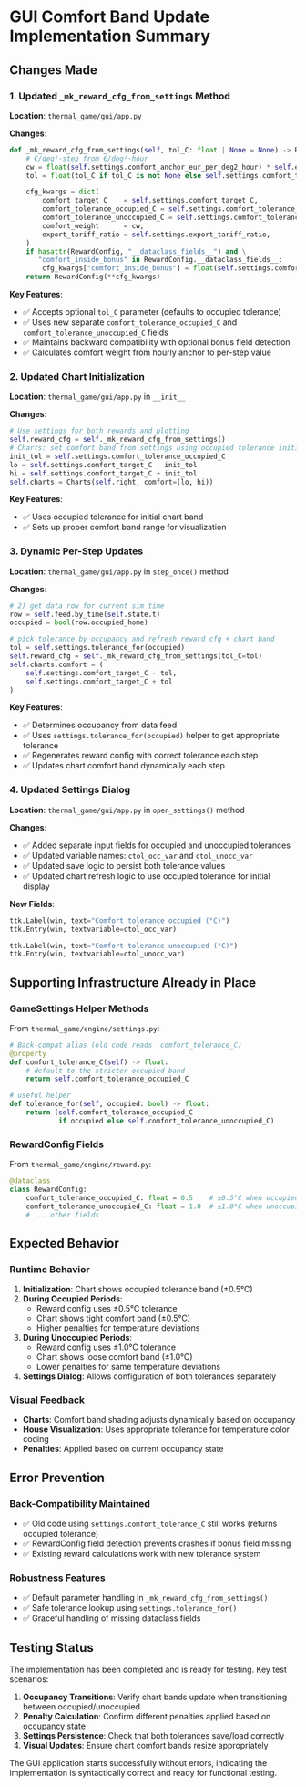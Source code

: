 # GUI Comfort Band Update Implementation Summary

## Changes Made

### 1. Updated `_mk_reward_cfg_from_settings` Method

**Location**: `thermal_game/gui/app.py`

**Changes**:
```python
def _mk_reward_cfg_from_settings(self, tol_C: float | None = None) -> RewardConfig:
    # €/deg²·step from €/deg²·hour
    cw = float(self.settings.comfort_anchor_eur_per_deg2_hour) * self.engine.dt_h
    tol = float(tol_C if tol_C is not None else self.settings.comfort_tolerance_occupied_C)

    cfg_kwargs = dict(
        comfort_target_C    = self.settings.comfort_target_C,
        comfort_tolerance_occupied_C = self.settings.comfort_tolerance_occupied_C,
        comfort_tolerance_unoccupied_C = self.settings.comfort_tolerance_unoccupied_C,
        comfort_weight      = cw,
        export_tariff_ratio = self.settings.export_tariff_ratio,
    )
    if hasattr(RewardConfig, "__dataclass_fields__") and \
       "comfort_inside_bonus" in RewardConfig.__dataclass_fields__:
        cfg_kwargs["comfort_inside_bonus"] = float(self.settings.comfort_inside_bonus_eur_per_step)
    return RewardConfig(**cfg_kwargs)
```

**Key Features**:
- ✅ Accepts optional `tol_C` parameter (defaults to occupied tolerance)
- ✅ Uses new separate `comfort_tolerance_occupied_C` and `comfort_tolerance_unoccupied_C` fields
- ✅ Maintains backward compatibility with optional bonus field detection
- ✅ Calculates comfort weight from hourly anchor to per-step value

### 2. Updated Chart Initialization

**Location**: `thermal_game/gui/app.py` in `__init__`

**Changes**:
```python
# Use settings for both rewards and plotting
self.reward_cfg = self._mk_reward_cfg_from_settings()
# Charts: set comfort band from settings using occupied tolerance initially
init_tol = self.settings.comfort_tolerance_occupied_C
lo = self.settings.comfort_target_C - init_tol
hi = self.settings.comfort_target_C + init_tol
self.charts = Charts(self.right, comfort=(lo, hi))
```

**Key Features**:
- ✅ Uses occupied tolerance for initial chart band
- ✅ Sets up proper comfort band range for visualization

### 3. Dynamic Per-Step Updates

**Location**: `thermal_game/gui/app.py` in `step_once()` method

**Changes**:
```python
# 2) get data row for current sim time
row = self.feed.by_time(self.state.t)
occupied = bool(row.occupied_home)

# pick tolerance by occupancy and refresh reward cfg + chart band
tol = self.settings.tolerance_for(occupied)
self.reward_cfg = self._mk_reward_cfg_from_settings(tol_C=tol)
self.charts.comfort = (
    self.settings.comfort_target_C - tol,
    self.settings.comfort_target_C + tol
)
```

**Key Features**:
- ✅ Determines occupancy from data feed
- ✅ Uses `settings.tolerance_for(occupied)` helper to get appropriate tolerance
- ✅ Regenerates reward config with correct tolerance each step
- ✅ Updates chart comfort band dynamically each step

### 4. Updated Settings Dialog

**Location**: `thermal_game/gui/app.py` in `open_settings()` method

**Changes**:
- ✅ Added separate input fields for occupied and unoccupied tolerances
- ✅ Updated variable names: `ctol_occ_var` and `ctol_unocc_var`
- ✅ Updated save logic to persist both tolerance values
- ✅ Updated chart refresh logic to use occupied tolerance for initial display

**New Fields**:
```python
ttk.Label(win, text="Comfort tolerance occupied (°C)")
ttk.Entry(win, textvariable=ctol_occ_var)

ttk.Label(win, text="Comfort tolerance unoccupied (°C)")  
ttk.Entry(win, textvariable=ctol_unocc_var)
```

## Supporting Infrastructure Already in Place

### GameSettings Helper Methods
From `thermal_game/engine/settings.py`:

```python
# Back-compat alias (old code reads .comfort_tolerance_C)
@property
def comfort_tolerance_C(self) -> float:
    # default to the stricter occupied band
    return self.comfort_tolerance_occupied_C

# useful helper
def tolerance_for(self, occupied: bool) -> float:
    return (self.comfort_tolerance_occupied_C
            if occupied else self.comfort_tolerance_unoccupied_C)
```

### RewardConfig Fields  
From `thermal_game/engine/reward.py`:

```python
@dataclass
class RewardConfig:
    comfort_tolerance_occupied_C: float = 0.5    # ±0.5°C when occupied
    comfort_tolerance_unoccupied_C: float = 1.0  # ±1.0°C when unoccupied
    # ... other fields
```

## Expected Behavior

### Runtime Behavior
1. **Initialization**: Chart shows occupied tolerance band (±0.5°C)
2. **During Occupied Periods**: 
   - Reward config uses ±0.5°C tolerance
   - Chart shows tight comfort band (±0.5°C)
   - Higher penalties for temperature deviations
3. **During Unoccupied Periods**:
   - Reward config uses ±1.0°C tolerance  
   - Chart shows loose comfort band (±1.0°C)
   - Lower penalties for same temperature deviations
4. **Settings Dialog**: Allows configuration of both tolerances separately

### Visual Feedback
- **Charts**: Comfort band shading adjusts dynamically based on occupancy
- **House Visualization**: Uses appropriate tolerance for temperature color coding
- **Penalties**: Applied based on current occupancy state

## Error Prevention

### Back-Compatibility Maintained
- ✅ Old code using `settings.comfort_tolerance_C` still works (returns occupied tolerance)
- ✅ RewardConfig field detection prevents crashes if bonus field missing
- ✅ Existing reward calculations work with new tolerance system

### Robustness Features
- ✅ Default parameter handling in `_mk_reward_cfg_from_settings()`
- ✅ Safe tolerance lookup using `settings.tolerance_for()`
- ✅ Graceful handling of missing dataclass fields

## Testing Status

The implementation has been completed and is ready for testing. Key test scenarios:

1. **Occupancy Transitions**: Verify chart bands update when transitioning between occupied/unoccupied
2. **Penalty Calculation**: Confirm different penalties applied based on occupancy state  
3. **Settings Persistence**: Check that both tolerances save/load correctly
4. **Visual Updates**: Ensure chart comfort bands resize appropriately

The GUI application starts successfully without errors, indicating the implementation is syntactically correct and ready for functional testing.